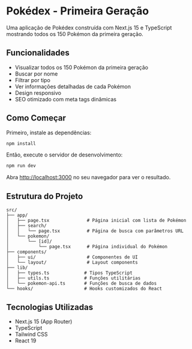 # Pokédex - Primeira Geração

Uma aplicação de Pokédex construída com Next.js 15 e TypeScript mostrando todos os 150 Pokémon da primeira geração.

## Funcionalidades

- Visualizar todos os 150 Pokémon da primeira geração
- Buscar por nome
- Filtrar por tipo
- Ver informações detalhadas de cada Pokémon
- Design responsivo
- SEO otimizado com meta tags dinâmicas

## Como Começar

Primeiro, instale as dependências:

```bash
npm install
```

Então, execute o servidor de desenvolvimento:

```bash
npm run dev
```

Abra [http://localhost:3000](http://localhost:3000) no seu navegador para ver o resultado.

## Estrutura do Projeto

```
src/
├── app/
│   ├── page.tsx              # Página inicial com lista de Pokémon
│   ├── search/
│   │   └── page.tsx          # Página de busca com parâmetros URL
│   └── pokemon/
│       └── [id]/
│           └── page.tsx      # Página individual do Pokémon
├── components/
│   ├── ui/                   # Componentes de UI
│   └── layout/               # Layout components
├── lib/
│   ├── types.ts             # Tipos TypeScript
│   ├── utils.ts             # Funções utilitárias
│   └── pokemon-api.ts       # Funções de busca de dados
└── hooks/                   # Hooks customizados do React
```

## Tecnologias Utilizadas

- Next.js 15 (App Router)
- TypeScript
- Tailwind CSS
- React 19
